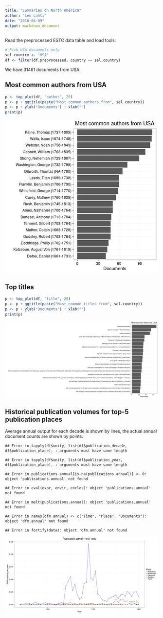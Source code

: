 ```yaml
---
title: "Summaries on North America"
author: "Leo Lahti"
date: "2016-04-09"
output: markdown_document
---
```


Read the preprocessed ESTC data table and load tools:




```r
# Pick USA documents only
sel.country <- "USA"
df <- filter(df.preprocessed, country == sel.country)
```

We have 31461 documents from USA.


## Most common authors from USA


```r
p <- top_plot(df, "author", 20)
p <- p + ggtitle(paste("Most common authors from", sel.country))
p <- p + ylab("Documents") + xlab("")
print(p)
```

![plot of chunk NAtopauth](figure/NAtopauth-1.png)


## Top titles 


```r
p <- top_plot(df, "title", 20)
p <- p + ggtitle(paste("Most common titles from", sel.country))
p <- p + ylab("Documents") + xlab("")
print(p)
```

![plot of chunk NAtoptitles](figure/NAtoptitles-1.png)



## Historical publication volumes for top-5 publication places

Average annual output for each decade is shown by lines, the actual annual document counts are shown by points. 


```
## Error in tapply(df$unity, list(df$publication_decade, df$publication_place), : arguments must have same length
```

```
## Error in tapply(df$unity, list(df$publication_year, df$publication_place), : arguments must have same length
```

```
## Error in publications.annual[is.na(publications.annual)] <- 0: object 'publications.annual' not found
```

```
## Error in eval(expr, envir, enclos): object 'publications.annual' not found
```

```
## Error in melt(publications.annual): object 'publications.annual' not found
```

```
## Error in names(dfm.annual) <- c("Time", "Place", "Documents"): object 'dfm.annual' not found
```

```
## Error in fortify(data): object 'dfm.annual' not found
```

![plot of chunk NApubvols](figure/NApubvols-1.png)
